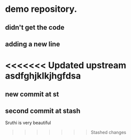 # demo repository.



## didn't get the code
## adding a new line
<<<<<<< Updated upstream
asdfghjklkjhgfdsa
=======
## new commit at st
## second commit at stash
Sruthi is very beautiful
>>>>>>> Stashed changes
